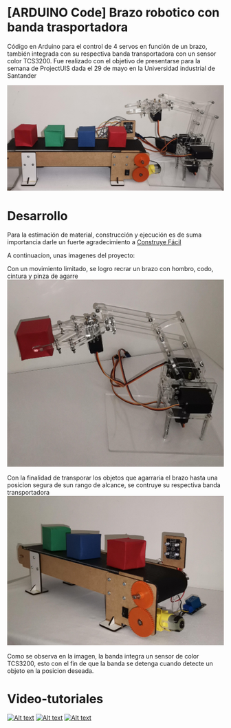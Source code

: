 # [ARDUINO Code] Brazo robotico con banda trasportadora
Código en Arduino para el control de 4 servos en función de un brazo, también integrada con su respectiva banda transportadora con un sensor color TCS3200. Fue realizado con el objetivo de presentarse para la semana de ProjectUIS dada el 29 de mayo en la Universidad industrial de Santander

![Image](https://github.com/Juancho-jebq/Brazo-robotico-con-banda-trasportadora-en-Arduino/blob/main/Images/1.jpg)

# Desarrollo
Para la estimación de material, construcción y ejecución es de suma importancia darle un fuerte agradecimiento a [Construye Fácil](https://youtube.com/@construyefacil?si=d0X6hGklhITC6WKE)

A continuacion, unas imagenes del proyecto:

Con un movimiento limitado, se logro recrar un brazo con hombro, codo, cintura y pinza de agarre
![Image](https://github.com/Juancho-jebq/Brazo-robotico-con-banda-trasportadora-en-Arduino/blob/be6a9dc47f9f292d49b24ca145a76044b0ed579b/Images/3.jpg)

Con la finalidad de transporar los objetos que agarraria el brazo hasta una posicion segura de sun rango de alcance, se contruye su respectiva banda transportadora
![Image](https://github.com/Juancho-jebq/Brazo-robotico-con-banda-trasportadora-en-Arduino/blob/7ee7cbdfd962c6ebeb8633b067a652d5d6a096a7/Images/4.jpg)

Como se observa en la imagen, la banda integra un sensor de color TCS3200, esto con el fin de que la banda se detenga cuando detecte un objeto en la posicion deseada.

# Video-tutoriales

[![Alt text](https://img.youtube.com/vi/7t7-bZ4KnVc/0.jpg)](https://www.youtube.com/watch?v=7t7-bZ4KnVc)
[![Alt text](https://i.ytimg.com/vi/f8j5goBDJTM/hqdefault.jpg?sqp=-oaymwEnCNACELwBSFryq4qpAxkIARUAAIhCGAHYAQHiAQoIGBACGAY4AUAB&rs=AOn4CLD0WItskKvo00bVRp0dSE4B5TPFpw)](https://www.youtube.com/watch?v=f8j5goBDJTM&t=434s)
[![Alt text](https://i.ytimg.com/vi/PjL9drjZAQU/hqdefault.jpg?sqp=-oaymwEnCNACELwBSFryq4qpAxkIARUAAIhCGAHYAQHiAQoIGBACGAY4AUAB&rs=AOn4CLCtiJBOpCGfTfBftbIdtFELhDPoqA)](https://www.youtube.com/watch?v=PjL9drjZAQU&t=391s)
